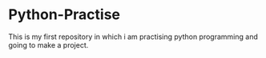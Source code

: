 # Python-Practise
This is my first repository in which i am practising python programming and going to make a project.
